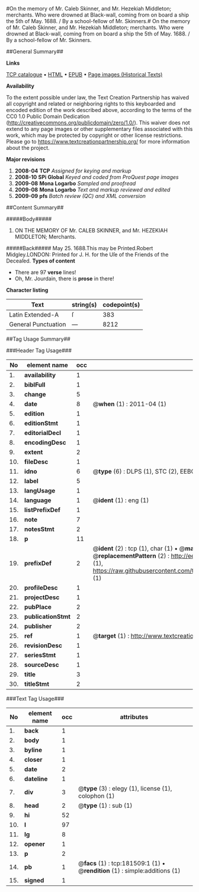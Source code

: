#On the memory of Mr. Caleb Skinner, and Mr. Hezekiah Middleton; merchants. Who were drowned at Black-wall, coming from on board a ship the 5th of May. 1688. / By a school-fellow of Mr. Skinners.#
On the memory of Mr. Caleb Skinner, and Mr. Hezekiah Middleton; merchants. Who were drowned at Black-wall, coming from on board a ship the 5th of May. 1688. / By a school-fellow of Mr. Skinners.

##General Summary##

**Links**

[TCP catalogue](http://www.ota.ox.ac.uk/tcp/)  • 
[HTML](http://tei.it.ox.ac.uk/tcp/Texts-HTML/free/B04/B04630.html)  • 
[EPUB](http://tei.it.ox.ac.uk/tcp/Texts-EPUB/free/B04/B04630.epub) • 
[Page images (Historical Texts)](https://historicaltexts.jisc.ac.uk/eebo-99886948e)

**Availability**

To the extent possible under law, the Text Creation Partnership has waived all copyright and related or neighboring rights to this keyboarded and encoded edition of the work described above, according to the terms of the CC0 1.0 Public Domain Dedication (http://creativecommons.org/publicdomain/zero/1.0/). This waiver does not extend to any page images or other supplementary files associated with this work, which may be protected by copyright or other license restrictions. Please go to https://www.textcreationpartnership.org/ for more information about the project.

**Major revisions**

1. __2008-04__ __TCP__ *Assigned for keying and markup*
1. __2008-10__ __SPi Global__ *Keyed and coded from ProQuest page images*
1. __2009-08__ __Mona Logarbo__ *Sampled and proofread*
1. __2009-08__ __Mona Logarbo__ *Text and markup reviewed and edited*
1. __2009-09__ __pfs__ *Batch review (QC) and XML conversion*

##Content Summary##

#####Body#####

1. ON THE MEMORY OF Mr. CALEB SKINNER, and Mr. HEZEKIAH MIDDLETON; Merchants.

#####Back#####
May 25. 1688.This may be Printed.Robert Midgley.LONDON: Printed for J. H. for the Uſe of the Friends of the Deceaſed.
**Types of content**

  * There are 97 **verse** lines!
  * Oh, Mr. Jourdain, there is **prose** in there!

**Character listing**


|Text|string(s)|codepoint(s)|
|---|---|---|
|Latin Extended-A|ſ|383|
|General Punctuation|—|8212|

##Tag Usage Summary##

###Header Tag Usage###

|No|element name|occ|attributes|
|---|---|---|---|
|1.|__availability__|1||
|2.|__biblFull__|1||
|3.|__change__|5||
|4.|__date__|8| @__when__ (1) : 2011-04 (1)|
|5.|__edition__|1||
|6.|__editionStmt__|1||
|7.|__editorialDecl__|1||
|8.|__encodingDesc__|1||
|9.|__extent__|2||
|10.|__fileDesc__|1||
|11.|__idno__|6| @__type__ (6) : DLPS (1), STC (2), EEBO-CITATION (1), PROQUEST (1), VID (1)|
|12.|__label__|5||
|13.|__langUsage__|1||
|14.|__language__|1| @__ident__ (1) : eng (1)|
|15.|__listPrefixDef__|1||
|16.|__note__|7||
|17.|__notesStmt__|2||
|18.|__p__|11||
|19.|__prefixDef__|2| @__ident__ (2) : tcp (1), char (1)  •  @__matchPattern__ (2) : ([0-9\-]+):([0-9IVX]+) (1), (.+) (1)  •  @__replacementPattern__ (2) : http://eebo.chadwyck.com/downloadtiff?vid=$1&page=$2 (1), https://raw.githubusercontent.com/textcreationpartnership/Texts/master/tcpchars.xml#$1 (1)|
|20.|__profileDesc__|1||
|21.|__projectDesc__|1||
|22.|__pubPlace__|2||
|23.|__publicationStmt__|2||
|24.|__publisher__|2||
|25.|__ref__|1| @__target__ (1) : http://www.textcreationpartnership.org/docs/. (1)|
|26.|__revisionDesc__|1||
|27.|__seriesStmt__|1||
|28.|__sourceDesc__|1||
|29.|__title__|3||
|30.|__titleStmt__|2||


###Text Tag Usage###

|No|element name|occ|attributes|
|---|---|---|---|
|1.|__back__|1||
|2.|__body__|1||
|3.|__byline__|1||
|4.|__closer__|1||
|5.|__date__|2||
|6.|__dateline__|1||
|7.|__div__|3| @__type__ (3) : elegy (1), license (1), colophon (1)|
|8.|__head__|2| @__type__ (1) : sub (1)|
|9.|__hi__|52||
|10.|__l__|97||
|11.|__lg__|8||
|12.|__opener__|1||
|13.|__p__|2||
|14.|__pb__|1| @__facs__ (1) : tcp:181509:1 (1)  •  @__rendition__ (1) : simple:additions (1)|
|15.|__signed__|1||
